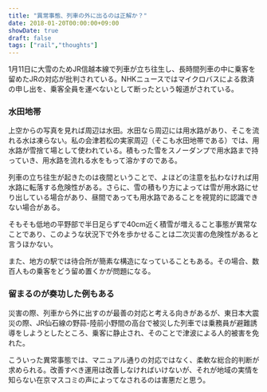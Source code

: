 ```yaml
---
title: "異常事態、列車の外に出るのは正解か？"
date: 2018-01-20T00:00:00+09:00
showDate: true
draft: false
tags: ["rail","thoughts"]
---
```

1月11日に大雪のためJR信越本線で列車が立ち往生し、長時間列車の中に乗客を留めたJRの対応が批判されている。NHKニュースではマイクロバスによる救済の申し出を、乗客全員を運べないとして断ったという報道がされている。

### 水田地帯
上空からの写真を見れば周辺は水田。水田なら周辺には用水路があり、そこを流れる水は凍らない。私の会津若松の実家周辺（そこも水田地帯である）では、用水路が雪捨て場として使われている。積もった雪をスノーダンプで用水路まで持っていき、用水路を流れる水をもって溶かすのである。

列車の立ち往生が起きたのは夜間ということで、よほどの注意を払わなければ用水路に転落する危険性がある。さらに、雪の積もり方によっては雪が用水路にせり出している場合があり、昼間であっても用水路であることを視覚的に認識できない場合がある。

そもそも低地の平野部で半日足らずで40cm近く積雪が増えること事態が異常なことであり、このような状況下で外を歩かせることは二次災害の危険性があると言うほかない。

また、地方の駅では待合所が簡素な構造になっていることもある。その場合、数百人もの乗客をどう留め置くかが問題になる。

### 留まるのが奏功した例もある
災害の際、列車から外に出すのが最善の対応と考える向きがあるが、東日本大震災の際、JR仙石線の野蒜-陸前小野間の高台で被災した列車では乗務員が避難誘導をしようとしたところ、乗客に静止され、そのことで津波による人的被害を免れた。

こういった異常事態では、マニュアル通りの対応ではなく、柔軟な総合的判断が求められる。改善すべき運用は改善しなければいけないが、それが地域の実情を知らない在京マスコミの声によってなされるのは害悪だと思う。